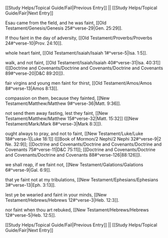 [[Study Helps/Topical Guide/Fail|Previous Entry]]  ||  [[Study Helps/Topical Guide/Fair|Next Entry]]

 Esau came from the field, and he was faint, [[Old Testament/Genesis/Genesis 25#^verse-29|Gen. 25:29]].

 If thou faint in the day of adversity, [[Old Testament/Proverbs/Proverbs 24#^verse-10|Prov. 24:10]].

 whole heart faint, [[Old Testament/Isaiah/Isaiah 1#^verse-5|Isa. 1:5]].

 walk, and not faint, [[Old Testament/Isaiah/Isaiah 40#^verse-31|Isa. 40:31]] ([[Doctrine and Covenants/Doctrine and Covenants/Doctrine and Covenants 89#^verse-20|D&C 89:20]]).

 fair virgins and young men faint for thirst, [[Old Testament/Amos/Amos 8#^verse-13|Amos 8:13]].

 compassion on them, because they fainted, [[New Testament/Matthew/Matthew 9#^verse-36|Matt. 9:36]].

 not send them away fasting, lest they faint, [[New Testament/Matthew/Matthew 15#^verse-32|Matt. 15:32]] ([[New Testament/Mark/Mark 8#^verse-3|Mark 8:3]]).

 ought always to pray, and not to faint, [[New Testament/Luke/Luke 18#^verse-1|Luke 18:1]] ([[Book of Mormon/2 Nephi/2 Nephi 32#^verse-9|2 Ne. 32:9]]; [[Doctrine and Covenants/Doctrine and Covenants/Doctrine and Covenants 75#^verse-11|D&C 75:11]]; [[Doctrine and Covenants/Doctrine and Covenants/Doctrine and Covenants 88#^verse-126|88:126]]).

 we shall reap, if we faint not, [[New Testament/Galations/Galations 6#^verse-9|Gal. 6:9]].

 that ye faint not at my tribulations, [[New Testament/Ephesians/Ephesians 3#^verse-13|Eph. 3:13]].

 lest ye be wearied and faint in your minds, [[New Testament/Hebrews/Hebrews 12#^verse-3|Heb. 12:3]].

 nor faint when thou art rebuked, [[New Testament/Hebrews/Hebrews 12#^verse-5|Heb. 12:5]].

[[Study Helps/Topical Guide/Fail|Previous Entry]]  ||  [[Study Helps/Topical Guide/Fair|Next Entry]]